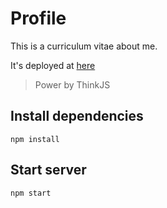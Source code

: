 # Profile
This is a curriculum vitae about me.

It's deployed at [here](https://623059008.github.io/Profile/)


> Power by ThinkJS
## Install dependencies
```
npm install
```
## Start server
```
npm start
```

